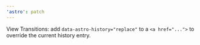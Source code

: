 ```yaml
---
'astro': patch
---
```


View Transitions: add `data-astro-history="replace"` to a `<a href="...">` to override the current history entry.
